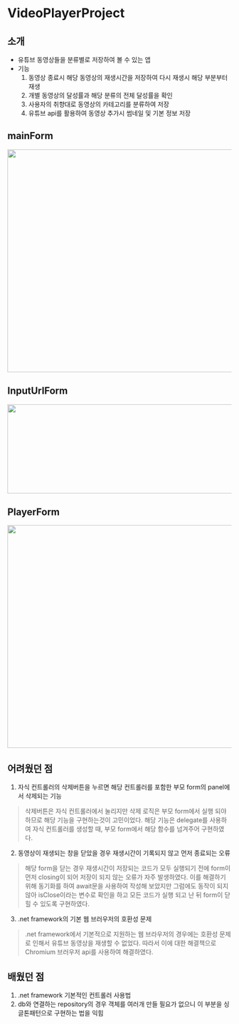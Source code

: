 # VideoPlayerProject
## 소개
- 유튜브 동영상들을 분류별로 저장하여 볼 수 있는 앱
- 기능
    1. 동영상 종료시 해당 동영상의 재생시간을 저장하여 다시 재생시 해당 부분부터 재생
    2. 개별 동영상의 달성률과 해당 분류의 전체 달성률을 확인
    3. 사용자의 취향대로 동영상의 카테고리를 분류하여 저장
    4. 유튜브 api를 활용하여 동영상 추가시 썸네일 및 기본 정보 저장
## mainForm
<img src = "https://github.com/gyudong0908/VideoPlayerProject/assets/121427661/cdf9baea-d784-4c3f-8d48-3841b95233c6" width = "700px" height="500px"></img>
## InputUrlForm
<img src = "https://github.com/gyudong0908/VideoPlayerProject/assets/121427661/614677d1-485b-44c6-a582-ce86a3ae2ad2" width = "700px" height="200px"></img>
## PlayerForm
<img src = "https://github.com/gyudong0908/VideoPlayerProject/assets/121427661/fee16217-14ba-4dec-9dfa-8e949aa6e622" width = "700px" height="500px"></img>

## 어려웠던 점
1. 자식 컨트롤러의 삭제버튼을 누르면 해당 컨트롤러를 포함한 부모 form의 panel에서 삭제되는 기능<br/>
> 삭제버튼은 자식 컨트롤러에서 눌리지만 삭제 로직은 부모 form에서 실행 되야 하므로 해당 기능을 구현하는것이 고민이었다. 해당 기능은 delegate를 사용하여 자식 컨트롤러를 생성할 때, 부모 form에서 해당 함수를 넘겨주어 구현하였다.
2. 동영상이 재생되는 창을 닫았을 경우 재생시간이 기록되지 않고 먼저 종료되는 오류<br/>
> 해당 form을 닫는 경우 재생시간이 저장되는 코드가 모두 실행되기 전에 form이 먼저 closing이 되어 저장이 되지 않는 오류가 자주 발생하였다. 이를 해결하기 위해 동기화를 하여 await문을 사용하여 작성해 보았지만 그럼에도 동작이 되지 않아 isClose이라는 변수로 확인을 하고 모든 코드가 실행 되고 난 뒤 form이 닫힐 수 있도록 구현하였다.
3. .net framework의 기본 웹 브러우저의 호환성 문제<br/>
> .net framework에서 기본적으로 지원하는 웹 브라우저의 경우에는 호환성 문제로 인해서 유튜브 동영상을 재생할 수 없었다. 따라서 이에 대한 해결책으로 Chromium 브러우저 api를 사용하여 해결하였다.
## 배웠던 점
1. .net framework 기본적인 컨트롤러 사용법
2. db와 연결하는 repository의 경우 객체를 여러개 만들 필요가 없으니 이 부분을 싱글톤패턴으로 구현하는 법을 익힘
